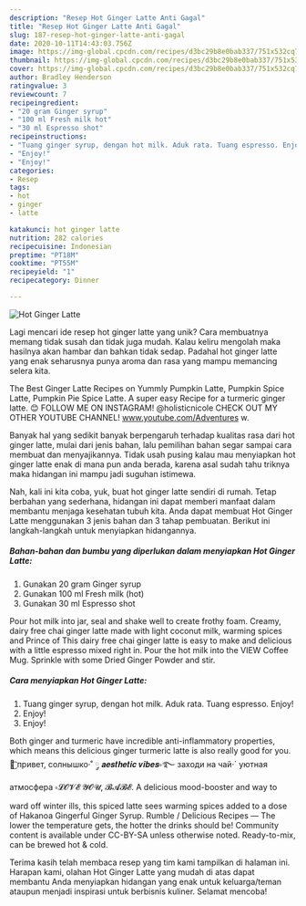 ```yaml
---
description: "Resep Hot Ginger Latte Anti Gagal"
title: "Resep Hot Ginger Latte Anti Gagal"
slug: 187-resep-hot-ginger-latte-anti-gagal
date: 2020-10-11T14:43:03.756Z
image: https://img-global.cpcdn.com/recipes/d3bc29b8e0bab337/751x532cq70/hot-ginger-latte-foto-resep-utama.jpg
thumbnail: https://img-global.cpcdn.com/recipes/d3bc29b8e0bab337/751x532cq70/hot-ginger-latte-foto-resep-utama.jpg
cover: https://img-global.cpcdn.com/recipes/d3bc29b8e0bab337/751x532cq70/hot-ginger-latte-foto-resep-utama.jpg
author: Bradley Henderson
ratingvalue: 3
reviewcount: 7
recipeingredient:
- "20 gram Ginger syrup"
- "100 ml Fresh milk hot"
- "30 ml Espresso shot"
recipeinstructions:
- "Tuang ginger syrup, dengan hot milk. Aduk rata. Tuang espresso. Enjoy!"
- "Enjoy!"
- "Enjoy!"
categories:
- Resep
tags:
- hot
- ginger
- latte

katakunci: hot ginger latte 
nutrition: 282 calories
recipecuisine: Indonesian
preptime: "PT18M"
cooktime: "PT55M"
recipeyield: "1"
recipecategory: Dinner

---
```



![Hot Ginger Latte](https://img-global.cpcdn.com/recipes/d3bc29b8e0bab337/751x532cq70/hot-ginger-latte-foto-resep-utama.jpg)

Lagi mencari ide resep hot ginger latte yang unik? Cara membuatnya memang tidak susah dan tidak juga mudah. Kalau keliru mengolah maka hasilnya akan hambar dan bahkan tidak sedap. Padahal hot ginger latte yang enak seharusnya punya aroma dan rasa yang mampu memancing selera kita.

The Best Ginger Latte Recipes on Yummly Pumpkin Latte, Pumpkin Spice Latte, Pumpkin Pie Spice Latte. A super easy Recipe for a turmeric ginger latte. 😊 FOLLOW ME ON INSTAGRAM! @holisticnicole CHECK OUT MY OTHER YOUTUBE CHANNEL! www.youtube.com/Adventures w.

Banyak hal yang sedikit banyak berpengaruh terhadap kualitas rasa dari hot ginger latte, mulai dari jenis bahan, lalu pemilihan bahan segar sampai cara membuat dan menyajikannya. Tidak usah pusing kalau mau menyiapkan hot ginger latte enak di mana pun anda berada, karena asal sudah tahu triknya maka hidangan ini mampu jadi suguhan istimewa.


Nah, kali ini kita coba, yuk, buat hot ginger latte sendiri di rumah. Tetap berbahan yang sederhana, hidangan ini dapat memberi manfaat dalam membantu menjaga kesehatan tubuh kita. Anda dapat membuat Hot Ginger Latte menggunakan 3 jenis bahan dan 3 tahap pembuatan. Berikut ini langkah-langkah untuk menyiapkan hidangannya.

<!--inarticleads1-->

##### Bahan-bahan dan bumbu yang diperlukan dalam menyiapkan Hot Ginger Latte:

1. Gunakan 20 gram Ginger syrup
1. Gunakan 100 ml Fresh milk (hot)
1. Gunakan 30 ml Espresso shot


Pour hot milk into jar, seal and shake well to create frothy foam. Creamy, dairy free chai ginger latte made with light coconut milk, warming spices and Prince of This dairy free chai ginger latte is easy to make and delicious with a little espresso mixed right in. Pour the hot milk into the VIEW Coffee Mug. Sprinkle with some Dried Ginger Powder and stir. 

<!--inarticleads2-->

##### Cara menyiapkan Hot Ginger Latte:

1. Tuang ginger syrup, dengan hot milk. Aduk rata. Tuang espresso. Enjoy!
1. Enjoy!
1. Enjoy!


Both ginger and turmeric have incredible anti-inflammatory properties, which means this delicious ginger turmeric latte is also really good for you. ༘͜͡ привет, солнышко·˚ ༘ 𝒂𝒆𝒔𝒕𝒉𝒆𝒕𝒊𝒄 𝒗𝒊𝒃𝒆𝒔༚࿐ заходи на чай·` уютная атмосфера ༚𝓛𝓞𝓥𝓔 𝓨𝓞𝓤, 𝓑𝓐𝓑𝓔. A delicious mood-booster and way to ward off winter ills, this spiced latte sees warming spices added to a dose of Hakanoa Gingerful Ginger Syrup. Rumble / Delicious Recipes — The lower the temperature gets, the hotter the drinks should be! Community content is available under CC-BY-SA unless otherwise noted. Ready-to-mix, can be brewed hot &amp; cold. 

Terima kasih telah membaca resep yang tim kami tampilkan di halaman ini. Harapan kami, olahan Hot Ginger Latte yang mudah di atas dapat membantu Anda menyiapkan hidangan yang enak untuk keluarga/teman ataupun menjadi inspirasi untuk berbisnis kuliner. Selamat mencoba!
